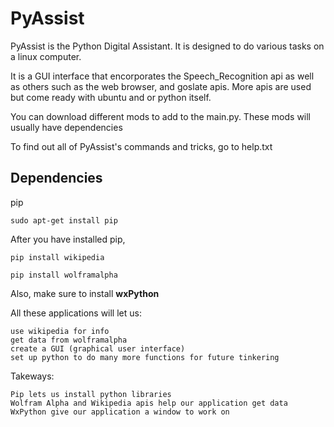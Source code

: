 # PyAssist
PyAssist is the Python Digital Assistant. It is designed to do various tasks on a linux computer.

It is a GUI interface that encorporates the Speech_Recognition api as well as others such as the web browser,
and goslate apis. More apis are used but come ready with ubuntu and or python itself.

You can download different mods to add to the main.py. These mods will usually have dependencies

To find out all of PyAssist's commands and tricks, go to help.txt

## Dependencies 

pip

`sudo apt-get install pip`

After you have installed pip, 

`pip install wikipedia`

`pip install wolframalpha`

Also, make sure to install **wxPython** 


All these applications will let us:

    use wikipedia for info
    get data from wolframalpha
    create a GUI (graphical user interface)
    set up python to do many more functions for future tinkering

Takeways:

    Pip lets us install python libraries
    Wolfram Alpha and Wikipedia apis help our application get data
    WxPython give our application a window to work on
